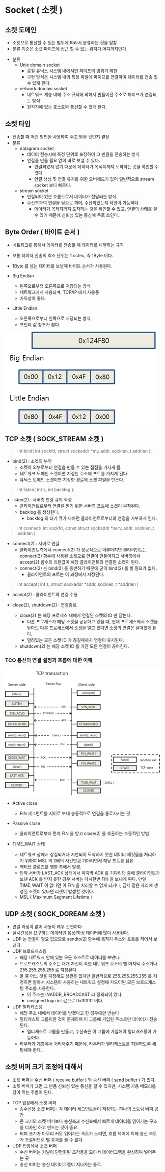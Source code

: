 # Socket ( 소켓 )

## 소켓 도메인
* 소켓으로 통신할 수 있는 범위에 따라서 분류하는 것을 말함
* 분류 기준은 소켓 파이프에 접근 할 수 있는 위치가 어디까지인가.
- 분류
	* Unix domain socket
		- 로컬 유닉스 시스템 내에서만 파이프의 범위가 제한
		- 구현 방식은 시스템 내의 특정 파일에 파이프를 연결하여 데이터를 전송 할 수 있게 한다.
	* network domain socket
		- 네트워크 계층 내에 주소 규칙에 의해서 만들어진 주소로 파이프가 연결되는 방식
		- 원격지에 있는 호스트와 통신할 수 있게 한다.


## 소켓 타입
* 전송할 때 어떤 방법을 사용하여 주고 받을 것인지 결정
* 분류
	- datagram socket
		- 데이터 전송시에 특정 단위로 포장하여 그 만큼을 전송하는 방식
		- 연결을 만들 필요 없이 바로 보낼 수 있다.
			- 연결되있지 않기 때문에 데이터가 목적지까지 도착하는 것을 확인할 수 없다.
			- 연결 생성 및 연결 유지를 위한 오버헤드가 없어 일반적으로 stream socket 보다 빠르다.
	- stream socket
		- 연결되어 있는 흐름으로서 데이터가 전달되는 방식
		- 수신측과의 연결을 필요로 하며, 수신되었는지 확인이 가능하다.
			- 데이터가 목적지까지 도착하는 것을 확인할 수 있고, 
			연결의 상태를 알 수 있기 때문에 신뢰성 있는 통신에 주로 쓰인다.


## Byte Order ( 바이트 순서 )
* 네트워크를 통해서 데이터를 전송할 때 데이터를 나열하는 규칙
* 보통 데이터 전송의 최소 단위는 1 octec, 즉 1Byte 이다.
* 1Byte 를 넘는 데이터를 보낼때 바이트 순서가 사용된다.

* Big Endian
	- 왼쪽으로부터 오른쪽으로 저장되는 방식
	- 네트워크에서 사용되며, TCP/IP 에서 사용중
	- 가독성이 좋다.
* Little Endian
	- 오른쪽으로부터 왼쪽으로 저장되는 방식
	- 포인터 값 참조가 쉽다.

![Endian](https://github.com/martinkang/MyText/blob/master/LinuxNetworkProgramming/img/endian2.png )


## TCP 소켓 ( SOCK_STREAM 소켓 )

> int bind( int sockfd, struct sockaddr *my_addr, socklen_t addrlen );  

* bind(2) : 소켓의 부착
	- 소켓이 외부로부터 연결을 만들 수 있는 접점을 가지게 됨.
	- 네트워크 도메인 소켓이면 지정한 주소에 포트를 가지게 된다.
	- 유닉스 도메인 소켓이면 지정한 경로에 소켓 파일을 만든다.
	

> int listen( int s, int backlog );

* listen(2) : 서버측 연결 큐의 작성
	- 클라이언트로부터 연결을 받기 위한 서버측 포트에 소켓이 부착된다.
	- backlog 를 생성한다.
		- backlog 의 대기 큐가 다차면 클라이언트로부터의 연결을 거부하게 된다.


> int connect( int sockfd, const struct sockaddr *serv_addr, socklen_t addrlen )

* connect(2) : 서버로 연결
	- 클라이언트측에서 connect(2) 가 성공적으로 이루어지면 
	  클라이언트는 connect(2) 함수에 사용된 소켓으로 연결이 만들어지고
	  서버측에서 accept(2) 함수의 리턴값이 해당 클라이언트와 연결된 소켓이 된다.
	- connect(2) 는 bind(2) 를 동반하기 때문에 굳이 bind(2) 를 할 필요가 없다.
		- 클라이언트의 포트는 이 과정에서 지정된다.


> int accept( int s, struct sockaddr *addr, socklen_t *addrlen )

* accept(2) : 클라이언트의 연결 수용


* close(2), shutdown(2) : 연결종료
	- close(2) 는 해당 프로세스 내에서 연결된 소켓의 ID 만 닫는다.
		- 다른 프로세스가 해당 소켓을 공유하고 있을 때, 현재 프로세스에서 소켓을 닫아도
		다른 프로세스에서 소켓을 열고 있다면 소켓의 연결은 살아있게 된다.
		- 열려있는 모든 소켓 ID 가 끊길때까지 연결이 유지된다.
	- shutdown(2) 는 해당 소켓 ID 를 가진 모든 연결이 끊어진다.


### TCO 통신의 연결 설정과 흐름에 대한 이해

![PacketFlow](https://github.com/martinkang/MyText/blob/master/LinuxNetworkProgramming/img/packetflow2.png )

* Active close
	- FIN 세그먼트를 서버로 보내 능동적으로 연결을 종료시키는 것

* Passive close
	- 클라이언트로부터 먼저 FIN 을 받고 close(2) 를 호출하는 수동적인 방법

* TIME_WAIT 상태
	- 네트워크 상에서 상실되거나 지연되어 도착하지 못한 데이터 패킷들을 처리하기 위하여 
	MSL 의 2배의 시간만큼 기다리면서 해당 포트를 점유
	- 액티브 클로즈를 행한 측에서 발생.
	- 만약 서버가 LAST_ACK 상태에서 마지막 ACK 를 기다리던 중에 클라이언트가 보낸 ACK 를 받지 못한 경우
	서버는 다시한번 FIN 을 보내게 된다. 만일 TIME_WAIT 이 없다면 이 FIN 을 처리할 수 없게 되거나,
	금세 같은 자리에 생성된 소켓이 있다면 리셋이 발생할 것이다.
	* MSL ( Maximum Segment Lifetime )




## UDP 소켓 ( SOCK_DGREAM 소켓 )
* 연결 과정이 없어 사용이 매우 간편하다.
* 실시간성을 요구하는 데이터인 음성/화상 데이터에 많이 사용된다.
* UDP 는 연결이 필요 없으므로 sendto(2) 함수에 목적지 주소와 포트를 적어서 보낸다.
* UDP 브로드캐스팅
	- 해당 네트워크 안에 있는 모든 호스트로 데이터를 보낸다.
	- 브로드캐스트의 주소는 대개 자신이 속한 네트워크 주소의 맨 마지막 주소거나 255.255.255.255 로 지정된다.
	- 둘 중 어느 것을 지정해도 상관은 없지만 일반적으로 255.255.255.255 를 지정하면 알아서 시스템이
	사용하는 네트워크 설정에 저으이된 모든 브로드캐스팅 주소를 사용한다.
		- 이 주소는 INADDR_BROADCAST 라 정의되어 있다.
		- unsigned logn int 값으로 0xffffffff 이다.
* UDP 멀티캐스팅
	- 해당 주소 내에서 데이터를 받겠다고 한 경우에만 받는다
	- 멀티캐스트 그룹이란 것이 존재하여 이 그룹에 가입된 주소로만 데이터가 전송된다.
		- 멀티캐스트 그룹을 만들고, 수신측은 이 그룹에 가입해야 멀티캐스팅이 가능하다.
	- 라우터가 계층에서 처리해주기 때문에, 라우터가 멀티캐스트를 지원하도록 세팅해야 한다.



## 소켓 버퍼 크기 조정에 대해서
- 소켓 버퍼는 수신 버퍼 ( receive buffer ) 와 송신 버퍼 ( send buffer ) 가 있다.
- 소켓 버퍼가 크면 그 만큼 신뢰성 있는 통신을 할 수 있지만, 시스템 가용 메모리를 갉아 먹는 주범이 된다.
* TCP 입장에서 소켓 버퍼
	- 송수신용 소켓 버퍼는 각 데이터 세그먼트들이 저장되는 하나의 스트림 버퍼 공간
	- 큰 크기의 소켓 버퍼보다 송신측과 수신측에서 빠르게 데이터를 읽어가는 구조를 디자인 하고 만드는 것이 중요.
	- 버퍼 크기가 아무리 커도 읽어가는 속도가 느리면, 흐름 제어에 의해
	송신 속도가 조절되므로 별 효과를 볼 수 없다.
* UDP 입장에서 소켓 버퍼
	- 수신 버퍼는 커널이 단편화된 조각들을 모아서 데이터그램을 완성하여 넣어주는 곳
	- 송신 버퍼는 송신 데이터그램이 지나가는 통로.
